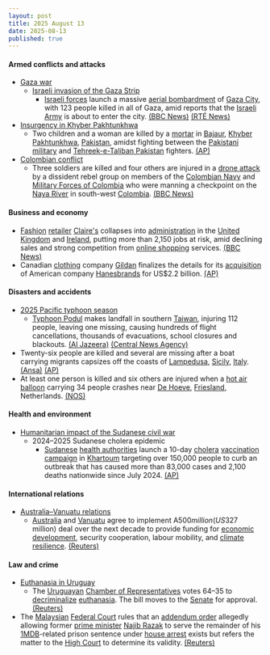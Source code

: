 ```yaml
---
layout: post
title: 2025 August 13
date: 2025-08-13
published: true
---
```



#### Armed conflicts and attacks

* [Gaza war](https://en.wikipedia.org/wiki/Gaza_war "Gaza war")
  * [Israeli invasion of the Gaza Strip](https://en.wikipedia.org/wiki/Israeli_invasion_of_the_Gaza_Strip "Israeli invasion of the Gaza Strip")
    * [Israeli forces](https://en.wikipedia.org/wiki/Israel_Defense_Forces "Israel Defense Forces") launch a massive [aerial bombardment](https://en.wikipedia.org/wiki/Israeli_bombing_of_the_Gaza_Strip "Israeli bombing of the Gaza Strip") of [Gaza City](https://en.wikipedia.org/wiki/Gaza_City "Gaza City"), with 123 people killed in all of Gaza, amid reports that the [Israeli Army](https://en.wikipedia.org/wiki/Israeli_Ground_Forces "Israeli Ground Forces") is about to enter the city. [(BBC News)](https://www.bbc.co.uk/news/articles/clyj0dd0qj9o) [(RTÉ News)](https://www.rte.ie/news/world/2025/0813/1528215-israel-gaza/)
* [Insurgency in Khyber Pakhtunkhwa](https://en.wikipedia.org/wiki/Insurgency_in_Khyber_Pakhtunkhwa "Insurgency in Khyber Pakhtunkhwa")
  * Two children and a woman are killed by a [mortar](https://en.wikipedia.org/wiki/Mortar_%28weapon%29 "Mortar (weapon)") in [Bajaur](https://en.wikipedia.org/wiki/Bajaur "Bajaur"), [Khyber Pakhtunkhwa](https://en.wikipedia.org/wiki/Khyber_Pakhtunkhwa "Khyber Pakhtunkhwa"), [Pakistan](https://en.wikipedia.org/wiki/Pakistan "Pakistan"), amidst fighting between the [Pakistani military](https://en.wikipedia.org/wiki/Pakistani_Armed_Forces "Pakistani Armed Forces") and [Tehreek-e-Taliban Pakistan](https://en.wikipedia.org/wiki/Tehreek-e-Taliban_Pakistan "Tehreek-e-Taliban Pakistan") fighters. [(AP)](https://apnews.com/article/pakistan-military-offensive-civilian-deaths-northwest-d9011ffc7ed753c66c9eb70d55f94057)
* [Colombian conflict](https://en.wikipedia.org/wiki/Colombian_conflict "Colombian conflict")
  * Three soldiers are killed and four others are injured in a [drone attack](https://en.wikipedia.org/wiki/Drone_warfare "Drone warfare") by a dissident rebel group on members of the [Colombian Navy](https://en.wikipedia.org/wiki/Colombian_Navy "Colombian Navy") and [Military Forces of Colombia](https://en.wikipedia.org/wiki/Military_Forces_of_Colombia "Military Forces of Colombia") who were manning a checkpoint on the [Naya River](https://en.wikipedia.org/wiki/Naya_River "Naya River") in south-west [Colombia](https://en.wikipedia.org/wiki/Colombia "Colombia"). [(BBC News)](https://www.bbc.com/news/articles/cwypn46k1l5o?xtor=AL-71-%5Bpartner%5D-%5Bbbc.news.twitter%5D-%5Bheadline%5D-%5Bnews%5D-%5Bbizdev%5D-%5Bisapi%5D&at_link_id=1397D448-7846-11F0-802A-D9430ADB14A0&at_link_type=web_link&at_campaign_type=owned&at_format=link&at_link_origin=BBCWorld&at_campaign=Social_Flow&at_ptr_name=twitter&at_bbc_team=editorial&at_medium=social)

#### Business and economy

* [Fashion](https://en.wikipedia.org/wiki/Fashion "Fashion") [retailer](https://en.wikipedia.org/wiki/Retail "Retail") [Claire's](https://en.wikipedia.org/wiki/Claire%27s "Claire's") collapses into [administration](https://en.wikipedia.org/wiki/Administration_%28law%29 "Administration (law)") in the [United Kingdom](https://en.wikipedia.org/wiki/United_Kingdom "United Kingdom") and [Ireland](https://en.wikipedia.org/wiki/Republic_of_Ireland "Republic of Ireland"), putting more than 2,150 jobs at risk, amid declining sales and strong competition from [online shopping](https://en.wikipedia.org/wiki/Online_shopping "Online shopping") services. [(BBC News)](https://www.bbc.co.uk/news/articles/cp8zwdy98k8o)
* Canadian [clothing](https://en.wikipedia.org/wiki/Textile_industry "Textile industry") company [Gildan](https://en.wikipedia.org/wiki/Gildan "Gildan") finalizes the details for its [acquisition](https://en.wikipedia.org/wiki/Mergers_and_acquisitions "Mergers and acquisitions") of American company [Hanesbrands](https://en.wikipedia.org/wiki/Hanesbrands "Hanesbrands") for US$2.2 billion. [(AP)](https://apnews.com/article/gildan-hanesbrands-hanes-maidenform-57b14618d7611f4a644af4150049502e)

#### Disasters and accidents

* [2025 Pacific typhoon season](https://en.wikipedia.org/wiki/2025_Pacific_typhoon_season "2025 Pacific typhoon season")
  * [Typhoon Podul](https://en.wikipedia.org/wiki/2025_Pacific_typhoon_season#Typhoon_Podul_(Gorio) "2025 Pacific typhoon season") makes landfall in southern [Taiwan](https://en.wikipedia.org/wiki/Taiwan "Taiwan"), injuring 112 people, leaving one missing, causing hundreds of flight cancellations, thousands of evacuations, school closures and blackouts. [(Al Jazeera)](https://www.aljazeera.com/news/2025/8/13/typhoon-podul-intensifies-on-approach-to-southern-taiwan) [(Central News Agency)](https://focustaiwan.tw/society/202508130024)
* Twenty-six people are killed and several are missing after a boat carrying migrants capsizes off the coasts of [Lampedusa](https://en.wikipedia.org/wiki/Lampedusa "Lampedusa"), [Sicily](https://en.wikipedia.org/wiki/Sicily "Sicily"), [Italy](https://en.wikipedia.org/wiki/Italy "Italy"). [(Ansa)](https://www.ansa.it/amp/sito/notizie/cronaca/2025/08/13/barca-di-migranti-si-ribalta-a-lampedusa-almeno-20-morti_aa358403-ad59-44cd-9a7a-ac8ec345c3a8.html) [(AP)](https://apnews.com/article/migrants-killed-shipwreck-italy-lampedusa-6ad5d9710e8e8f47116111fe6e6fb29d)
* At least one person is killed and six others are injured when a [hot air balloon](https://en.wikipedia.org/wiki/Hot_air_balloon "Hot air balloon") carrying 34 people crashes near [De Hoeve](https://en.wikipedia.org/wiki/De_Hoeve "De Hoeve"), [Friesland](https://en.wikipedia.org/wiki/Friesland "Friesland"), Netherlands. [(NOS)](https://nos.nl/artikel/2578580-een-dode-en-gewonden-bij-ongeluk-met-luchtballon-in-friesland-door-windvlaag)

#### Health and environment

* [Humanitarian impact of the Sudanese civil war](https://en.wikipedia.org/wiki/Humanitarian_impact_of_the_Sudanese_civil_war_%282023%E2%80%93present%29 "Humanitarian impact of the Sudanese civil war (2023–present)")
  * 2024–2025 Sudanese cholera epidemic
    * [Sudanese](https://en.wikipedia.org/wiki/Sudan "Sudan") [health authorities](https://en.wikipedia.org/wiki/Health_in_Sudan "Health in Sudan") launch a 10-day [cholera](https://en.wikipedia.org/wiki/Cholera "Cholera") [vaccination campaign](https://en.wikipedia.org/wiki/Cholera_vaccine "Cholera vaccine") in [Khartoum](https://en.wikipedia.org/wiki/Khartoum "Khartoum") targeting over 150,000 people to curb an outbreak that has caused more than 83,000 cases and 2,100 deaths nationwide since July 2024. [(AP)](https://apnews.com/article/sudan-cholera-khartoum-disease-united-nations-vaccine-c4d165a34fc2538fd7b78c886bb6cd57)

#### International relations

* [Australia–Vanuatu relations](https://en.wikipedia.org/wiki/Australia%E2%80%93Vanuatu_relations "Australia–Vanuatu relations")
  * [Australia](https://en.wikipedia.org/wiki/Australia "Australia") and [Vanuatu](https://en.wikipedia.org/wiki/Vanuatu "Vanuatu") agree to implement A$500 million (US$327 million) deal over the next decade to provide funding for [economic development](https://en.wikipedia.org/wiki/Economy_of_Vanuatu "Economy of Vanuatu"), security cooperation, labour mobility, and [climate resilience](https://en.wikipedia.org/wiki/Climate_resilience "Climate resilience"). [(Reuters)](https://www.reuters.com/world/china/australia-vanuatu-agree-325-million-security-economic-pact-amid-china-2025-08-13/)

#### Law and crime

* [Euthanasia in Uruguay](https://en.wikipedia.org/wiki/Euthanasia_in_Uruguay "Euthanasia in Uruguay")
  * The [Uruguayan](https://en.wikipedia.org/wiki/Uruguay "Uruguay") [Chamber of Representatives](https://en.wikipedia.org/wiki/Chamber_of_Representatives_of_Uruguay "Chamber of Representatives of Uruguay") votes 64–35 to [decriminalize](https://en.wikipedia.org/wiki/Legality_of_euthanasia "Legality of euthanasia") [euthanasia](https://en.wikipedia.org/wiki/Euthanasia "Euthanasia"). The bill moves to the [Senate](https://en.wikipedia.org/wiki/Senate_of_Uruguay "Senate of Uruguay") for approval. [(Reuters)](https://www.reuters.com/business/healthcare-pharmaceuticals/uruguays-lower-house-parliament-votes-favor-euthanasia-2025-08-13/)
* The [Malaysian](https://en.wikipedia.org/wiki/Malaysia "Malaysia") [Federal Court](https://en.wikipedia.org/wiki/Federal_Court_of_Malaysia "Federal Court of Malaysia") rules that an [addendum order](https://en.wikipedia.org/wiki/Addendum_order "Addendum order") allegedly allowing former [prime minister](https://en.wikipedia.org/wiki/Prime_Minister_of_Malaysia "Prime Minister of Malaysia") [Najib Razak](https://en.wikipedia.org/wiki/Najib_Razak "Najib Razak") to serve the remainder of his [1MDB](https://en.wikipedia.org/wiki/1Malaysia_Development_Berhad_scandal "1Malaysia Development Berhad scandal")-related prison sentence under [house arrest](https://en.wikipedia.org/wiki/House_arrest "House arrest") exists but refers the matter to the [High Court](https://en.wikipedia.org/wiki/High_court_%28Malaysia%29 "High court (Malaysia)") to determine its validity. [(Reuters)](https://www.reuters.com/world/asia-pacific/malaysias-top-court-allows-jailed-ex-pm-najib-pursue-legal-bid-house-arrest-2025-08-13/)
